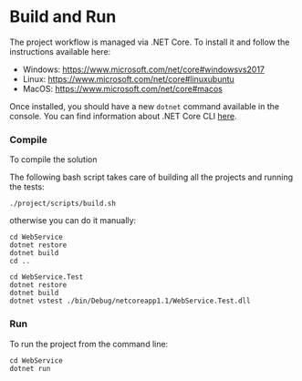 Build and Run
=============

The project workflow is managed via .NET Core. To install it and follow the instructions
available here:

* Windows: https://www.microsoft.com/net/core#windowsvs2017
* Linux: https://www.microsoft.com/net/core#linuxubuntu
* MacOS: https://www.microsoft.com/net/core#macos

Once installed, you should have a new `dotnet` command available in the console. You can
find information about .NET Core CLI 
[here](https://docs.microsoft.com/en-us/dotnet/articles/core/tools/index). 

### Compile

To compile the solution

The following bash script takes care of building all the projects and running the tests:

```
./project/scripts/build.sh
```

otherwise you can do it manually:

```
cd WebService
dotnet restore
dotnet build
cd ..

cd WebService.Test
dotnet restore
dotnet build
dotnet vstest ./bin/Debug/netcoreapp1.1/WebService.Test.dll
```

### Run

To run the project from the command line:

```
cd WebService
dotnet run
```
